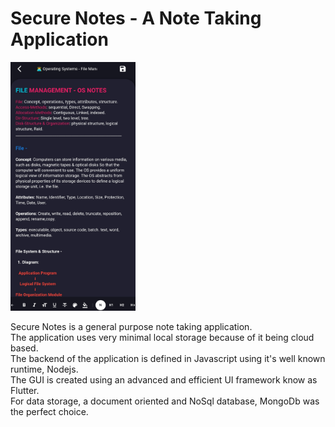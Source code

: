 # Secure Notes - A Note Taking Application

<img src="./Preview.jpg" width="200" hight="400">
  
<p>Secure Notes is a general purpose note taking application.<br>
The application uses very minimal local storage because of it being cloud based.<br>
The backend of the application is defined in Javascript using it's well known runtime, Nodejs.<br>
The GUI is created using an advanced and efficient UI framework know as Flutter.<br>
For data storage, a document oriented and NoSql database, MongoDb was the perfect choice.
</p>
